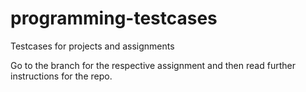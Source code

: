 # programming-testcases
Testcases for projects and assignments

Go to the branch for the respective assignment and then read further instructions for the repo.

